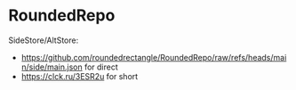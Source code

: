 # RoundedRepo

SideStore/AltStore:

- https://github.com/roundedrectangle/RoundedRepo/raw/refs/heads/main/side/main.json for direct
- https://clck.ru/3ESR2u for short